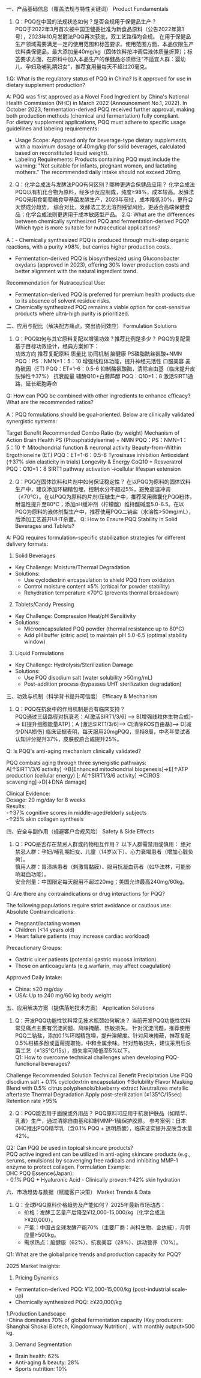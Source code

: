 一、产品基础信息（覆盖法规与特性关键词）
Product Fundamentals 
1. Q：PQQ在中国的法规状态如何？是否合规用于保健品生产？  
PQQ于2022年3月首次被中国卫健委批准为新食品原料（公告2022年第1号），2023年10月发酵法PQQ再次获批，双工艺路径均合规。
在用于保健品生产领域需要满足一定的使用范围和标签要求。使用范围方面，本品仅限生产饮料类保健品，最大添加量40mg/kg（固体饮料按冲调后液体质量折算）；标签要求方面，在原料中加入本品生产的保健品必须标注“不适宜人群：婴幼儿、孕妇及哺乳期妇女”，推荐食用量每天不超过20毫克。

1.Q: What is the regulatory status of PQQ in China? Is it approved for use in dietary supplement production? 

A: PQQ was first approved as a Novel Food Ingredient by China's National Health Commission (NHC) in March 2022 (Announcement No.1, 2022). In October 2023, fermentation-derived PQQ received further approval, making both production methods (chemical and fermentation) fully compliant.  
For dietary supplement applications, PQQ must adhere to specific usage guidelines and labeling requirements:  
- Usage Scope: Approved only for beverage-type dietary supplements, with a maximum dosage of 40mg/kg (for solid beverages, calculated based on reconstituted liquid weight).  
- Labeling Requirements: Products containing PQQ must include the warning: "Not suitable for infants, pregnant women, and lactating mothers." The recommended daily intake should not exceed 20mg.  


  



2. Q：化学合成法与发酵法PQQ有何区别？哪种更适合保健品应用？ 
化学合成法PQQ以有机化合物为原料，经多步反应制成，纯度≥98%，成本较高。发酵法PQQ采用食葡萄糖食甲基菌发酵生产，2023年获批，成本降低30%，更符合天然成分趋势。
综合对比，发酵法工艺无溶剂残留风险，更适合高端保健食品；化学合成法则更适用于成本敏感型产品。
2.Q: What are the differences between chemically synthesized PQQ and fermentation-derived PQQ? Which type is more suitable for nutraceutical applications?  

A：- Chemically synthesized PQQ is produced through multi-step organic reactions, with a purity ≥98%, but carries higher production costs.  
- Fermentation-derived PQQ is biosynthesized using Gluconobacter oxydans (approved in 2023), offering 30% lower production costs and better alignment with the natural ingredient trend.  

Recommendation for Nutraceutical Use: 
- Fermentation-derived PQQ is preferred for premium health products due to its absence of solvent residue risks.  
- Chemically synthesized PQQ remains a viable option for cost-sensitive products where ultra-high purity is prioritized.  


二、应用与配比（解决配方痛点，突出协同效应）
 Formulation Solutions
1. Q：PQQ如何与其它原料复配以增强功效？推荐比例是多少？ 
PQQ的复配需基于目标功效设计，经典方案如下：  
功效方向	推荐复配原料	质量比	协同机制
脑健康	PS磷脂酰丝氨酸+NMN	PQQ：PS：NMN=1：5：10	增强线粒体功能，提升神经元活性
口服美容	麦角硫因（ET)	PQQ：ET=1-6：0.5-6	抑制酪氨酸酶，清除自由基（临床提升皮肤弹性↑37%）
抗衰能量	辅酶Q10+白藜芦醇	PQQ：Q10=1：8	激活SIRT1通路，延长细胞寿命


Q: How can PQQ be combined with other ingredients to enhance efficacy? What are the recommended ratios? 


A：PQQ formulations should be goal-oriented. Below are clinically validated synergistic systems:  

Target Benefit	Recommended Combo	Ratio (by weight)	Mechanism of Action
Brain Health	PS (Phosphatidylserine) + NMN	PQQ：PS：NMN=1：5：10	↑ Mitochondrial function & neuronal activity
Beauty-from-Within	Ergothioneine (ET)	PQQ：ET=1-6：0.5-6	Tyrosinase inhibition
 Antioxidant (↑37% skin elasticity in trials)
Longevity & Energy	CoQ10 + Resveratrol 	PQQ：Q10=1：8	SIRT1 pathway activation →cellular lifespan extension




2. Q：PQQ在固体饮料和片剂中如何保证稳定性？
在以PQQ为原料的固体饮料生产中，建议添加环糊精包埋，控制水分不超过5%，避免高温冲调（≤70℃）。在以PQQ为原料的片剂/压糖生产中，推荐采用微囊化PQQ粉体，耐温性提升至80℃；添加pH缓冲剂（柠檬酸）维持酸碱度5.0-6.5。在以PQQ为原料的液体剂型生产中，推荐使用PQQ二钠盐（水溶性>50mg/mL），后添加工艺避开UHT杀菌。
Q: How to Ensure PQQ Stability in Solid Beverages and Tablets?  

A: PQQ requires formulation-specific stabilization strategies for different delivery formats:  
1. Solid Beverages
- Key Challenge: Moisture/Thermal Degradation  
- Solutions:  
  - Use cyclodextrin encapsulation to shield PQQ from oxidation  
  - Control moisture content ≤5% (critical for powder stability)  
  - Rehydration temperature ≤70°C (prevents thermal breakdown)  

2. Tablets/Candy Pressing  
- Key Challenge: Compression Heat/pH Sensitivity  
- Solutions:  
  - Microencapsulated PQQ powder (thermal resistance up to 80°C)  
  - Add pH buffer (citric acid) to maintain pH 5.0-6.5 (optimal stability window)  

3. Liquid Formulations
- Key Challenge: Hydrolysis/Sterilization Damage  
- Solutions:  
  - Use PQQ disodium salt (water solubility >50mg/mL)  
  - Post-addition process (bypasses UHT sterilization degradation)  






三、功效与机制（科学背书提升可信度）
Efficacy & Mechanism
1. Q：PQQ在抗衰中的作用机制是否有临床支持？  
PQQ通过三级路径对抗衰老：A[激活SIRT1/3/6] --> B[增强线粒体生物合成]--> E[提升细胞能量ATP]；A [激活SIRT1/3/6]--> C[清除ROS自由基]--> D[减少DNA损伤]
临床证据表明，每天服用20mgPQQ，坚持8周，中老年受试者认知评分提升37%，皮肤胶原合成提升25%。 
 
Q: Is PQQ's anti-aging mechanism clinically validated?  
 
PQQ combats aging through three synergistic pathways:  
A[↑SIRT1/3/6 activity] →B[Enhanced mitochondrial biogenesis]→E[↑ATP production (cellular energy) ];
A[↑SIRT1/3/6 activity] →C[ROS scavenging]→D[↓DNA damage]
 
Clinical Evidence:  
Dosage: 20 mg/day for 8 weeks  
Results:  
  -↑37% cognitive scores in middle-aged/elderly subjects  
  -↑25% skin collagen synthesis 

  
四、安全与副作用（规避客户合规风险）
Safety & Side Effects
1. Q：PQQ是否存在禁忌人群或药物相互作用？
以下人群需禁用或慎用：
绝对禁忌人群：孕妇/哺乳期妇女、儿童（14岁以下）、心力衰竭患者（增加心脏负荷）。  
慎用人群：胃溃疡患者（刺激胃黏膜）、服用抗凝血药者（如华法林，可能影响凝血功能）。  
安全剂量：中国限定每天服用不超过20mg；美国允许最高240mg/60kg。

Q: Are there any contraindications or drug interactions for PQQ?  

 The following populations require strict avoidance or cautious use:  
Absolute Contraindications:  
- Pregnant/lactating women  
- Children (<14 years old)  
- Heart failure patients (may increase cardiac workload)  

Precautionary Groups:  
- Gastric ulcer patients (potential gastric mucosa irritation)  
- Those on anticoagulants (e.g.warfarin, may affect coagulation)  

Approved Daily Intake:  
- China: ≤20 mg/day  
- USA: Up to 240 mg/60 kg body weight  





五、应用解决方案（提供落地技术方案）
Application Solutions
1. Q：开发PQQ功能性饮料常见技术瓶颈如何解决？ 
当前开发PQQ功能性饮料常见痛点主要有沉淀问题、风味掩蔽、热敏损失。
针对沉淀问题，推荐使用PQQ二钠盐，添加0.1%环糊精包埋，提升溶解度。针对风味掩蔽，推荐复配0.5%柑橘多酚或蓝莓提取物，中和金属余味。针对热敏损失，建议采用后杀菌工艺（≤135℃/15s），损失率可降低至5%以下。  
Q1: How to overcome technical challenges when developing PQQ-functional beverages? 

Challenge	Recommended Solution  	Technical Benefit
Precipitation	Use PQQ disodium salt + 0.1% cyclodextrin encapsulation	↑Solubility
Flavor Masking	Blend with 0.5% citrus polyphenols/blueberry extract                 	Neutralizes metallic aftertaste
Thermal Degradation	Apply post-sterilization (≤135°C/15sec) 	Retention rate >95%












2. Q：PQQ能否用于面膜或外用品？ 
PQQ原料可应用于抗衰护肤品（如精华、乳液）生产，通过清除自由基和抑制MMP-1酶保护胶原。 
参考案例：日本DHC推出PQQ精华乳（含0.1% PQQ + 透明质酸），临床证实提升皮肤含水量42%。
  
Q2: Can PQQ be used in topical skincare products?  
PQQ active ingredient can be utilized in anti-aging skincare products (e.g., serums, emulsions) by scavenging free radicals and inhibiting MMP-1 enzyme to protect collagen.
Formulation Example:  
  DHC PQQ Essence(Japan):  
    - 0.1% PQQ + Hyaluronic Acid 
    - Clinically proven:↑42% skin hydration  

 

六、市场趋势与数据（赋能客户决策）
Market Trends & Data
1. Q：全球PQQ原料价格趋势及产能如何？
2025年最新市场动态：  
   - 价格：发酵工艺量产后降至¥12,000-15,000/kg（化学合成法≥¥20,000）。  
   - 产能：中国占全球发酵产能70%（主要厂商：尚科生物、金达威），月供应量≥500kg。  
   - 需求热点：脑健康（62%）、抗衰美容（28%）、运动营养（10%）。

Q1: What are the global price trends and production capacity for PQQ?  

2025 Market Insights: 
1. Pricing Dynamics 
- Fermentation-derived PQQ: ¥12,000-15,000/kg (post-industrial scale-up)  
- Chemically synthesized PQQ: ≥¥20,000/kg  

1.Production Landscape  
-China dominates 70% of global fermentation capacity (Key producers: Shanghai Shokai Biotech, Kingdomway Nutrition) , with monthly output≥500 kg. 

3. Demand Segmentation 
- Brain health: 62%   
- Anti-aging & beauty: 28%  
- Sports nutrition: 10%  




